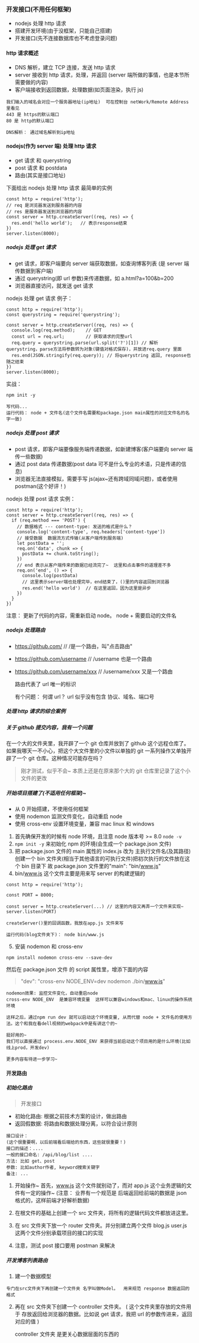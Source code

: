 ### 开发接口(不用任何框架)

- nodejs 处理 http 请求
- 搭建开发环境(由于没框架，只能自己搭建)
- 开发接口(先不连接数据库也不考虑登录问题)

#### http 请求概述

- DNS 解析，建立 TCP 连接，发送 http 请求
- server 接收到 http 请求，处理，并返回 (server 端所做的事情，也是本节所需要做的内容)
- 客户端接收到返回数据，处理数据(如页面渲染，执行 js)

```
我们输入的域名会对应一个服务器地址(ip地址)  可在控制台 netWork/Remote Address里看见
443 是 https的默认端口
80 是 http的默认端口

DNS解析： 通过域名解析到ip地址
```

#### nodejs(作为 server 端) 处理 http 请求

- get 请求 和 querystring
- post 请求 和 postdata
- 路由(其实是接口地址)

下面给出 nodejs 处理 http 请求 最简单的实例

```
const http = require('http');
// req 是浏览器发送到服务器的内容
// res 是服务器发送到浏览器的内容
const server = http.createServer((req, res) => {
  res.end('hello world');   // 表示response结束
})
server.listen(8000);
```

##### nodejs 处理 get 请求

- get 请求，即客户端要向 server 端获取数据，如查询博客列表 (是 server 端传数据到客户端)
- 通过 querystring(即 url 参数)来传递数据，如 a.html?a=100&b=200
- 浏览器直接访问，就发送 get 请求

nodejs 处理 get 请求 例子：

```
const http = require('http');
const querystring = require('querystring');

const server = http.createServer((req, res) => {
  console.log(req.method);    // GET
  const url = req.url;        // 获取请求的完整url
  req.query = querystring.parse(url.split('?')[1]) // 解析 querystring，parse方法将参数转为对象(键值对格式保存)，并放进req.query 里面
  res.end(JSON.stringify(req.query)); // 将querystring 返回, response也随之结束
})
server.listen(8000);
```

实战：

```
npm init -y

写代码...
运行代码： node + 文件名(这个文件名需要和package.json main属性的对应文件名的名字一致)
```

##### nodejs 处理 post 请求

- post 请求，即客户端要像服务端传递数据，如新建博客(客户端要向 server 端传一些数据)
- 通过 post data 传递数据(post data 可不是什么专业的术语，只是传递的信息)
- 浏览器无法直接模拟，需要手写 js(ajax~还有跨域同域问题)，或者使用 postman(这个好评！)

nodejs 处理 post 请求 实例：

```
const http = require('http');
const server = http.createServer((req, res) => {
  if (req.method === 'POST') {
    // 数据格式 --- content-type: 发送的格式是什么？
    console.log('content-type', req.headers['content-type'])
    // 接受数据  数据流方式传输(从客户端传到服务端)
    let postData = '';
    req.on('data', chunk => {
      postData += chunk.toString();
    })
    // end 表示从客户端传来的数据已经流完了~  这里和点击事件的道理差不多
    req.on('end', () => {
      console.log(postData)
      // 这里表示server端也处理完毕，end结束了，()里的内容返回到浏览器
      res.end('hello world')  // 在这里返回，因为这里是异步
    })
  }
})
```

注意： 更新了代码的内容，需重新启动 node。 node + 需要启动的文件名

##### nodejs 处理路由

- https://github.com/ // /是一个路由，叫"点击路由"
- https://github.com/username
  // /username 也是一个路由
- https://github.com/username/xxx
  // /username/xxx 又是一个路由

  路由代表了 url 唯一的标识

  有个问题： 何谓 url？ url 似乎没有包含 协议、域名、端口号

##### 处理 http 请求的综合案例

##### 关于 github 提交内容，我有一个问题

在一个大的文件夹里，我开辟了一个 git 仓库并放到了 github 这个远程仓库了。如果我哪天一不小心，把这个大文件里的小文件以单独的 git 一系列操作又单独开辟了一个 git 仓库。这种情况可能存在吗？

> 刚才测试，似乎不会~ 本质上还是在原来那个大的 git 仓库里记录了这个小文件的更改

##### 开始项目搭建了(不适用任何框架)~

- 从 0 开始搭建，不使用任何框架
- 使用 nodemon 监测文件变化，自动重启 node
- 使用 cross-env 设置环境变量，兼容 mac linux 和 windows

1. 首先确保开发的时候有 node 环境，且注意 node 版本号 >= 8.0 `node -v`
2. `npm init -y` 来初始化 npm 的环境(会生成一个 package.json 文件)
3. 把 package.json 文件的 main 属性的 index.js 改为 主执行文件名(及其路径)  
   创建一个 bin 文件夹(相当于其他语言的可执行文件)把初次执行的文件放在这个 bin 目录下
   故 package.json 文件里的"main": "bin/www.js"
4. bin/www.js 这个文件主要是用来写 server 的构建逻辑的

```
const http = require('http');

const PORT = 8000;

const server = http.createServer(...) // 这里的内容又再弄一个文件来实现~
server.listen(PORT)

createServer()里的回调函数，我放在app.js 文件来写

运行代码(blog文件夹下)： node bin/www.js
```

5. 安装 nodemon 和 cross-env

```
npm install nodemon cross-env --save-dev
```

然后在 package.json 文件 的 script 属性里，增添下面的内容

> "dev": "cross-env NODE_ENV=dev nodemon ./bin/www.js"

```
nodemon效果: 监控文件变化，自动重启node
cross-env NODE_ENV  是兼容环境变量  这样可以兼容windows和mac、linux的操作系统环境

这样之后，通过npm run dev 就可以启动这个环境变量, 从而代替 node + 文件名的使用方法。这个和我在看dell视频的webpack中是有讲这个的~

挺好用的~
我们可以直接通过 process.env.NODE_ENV 来获得当前启动这个项目用的是什么环境(比如线上prod，开发dev)

更多内容有待进一步学习~
```

#### 开发路由

##### 初始化路由

> 开发接口

- 初始化路由: 根据之前技术方案的设计，做出路由
- 返回假数据: 将路由和数据处理分离，以符合设计原则

```
接口设计：
(这个很重要啊，以后前端看后端给的东西，这些就很重要！)
接口的描述：....
一般的接口命名: /api/blog/list ....
方法: 比如 get、post
参数: 比如author作者, keyword搜索关键字
备注: ...
```

1. 开始操作~ 首先，www.js 这个文件就别动了，而对 app.js 这个业务逻辑的文件有一定的操作~
   (注意： 业界有一个规范是 后端返回给前端的数据是 json 格式的，这样前端才好解析数据)

2. 在根文件的基础上创建一个 src 文件夹，将所有的逻辑代码文件都放进这里。

3. 在 src 文件夹下放一个 router 文件夹。并分别建立两个文件 blog.js user.js 这两个文件分别承载项目的接口的实现
4. 注意，测试 post 接口要用 postman 来解决

##### 开发博客列表路由

1. 建一个数据模型

```
专门在src文件夹下再创建一个文件夹 名字叫做Model。  用来规范 response 数据返回的格式
```

2. 再在 src 文件夹下创建一个 controller 文件夹。 (
   这个文件夹里存放的文件用于 存放返回给浏览器的数据。比如说 get 请求，我把 url 的参数传进来，返回对应的值
   )

   controller 文件夹 是更关心数据层面的东西的
